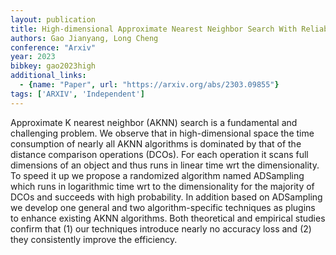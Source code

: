 ```yaml
---
layout: publication
title: High-dimensional Approximate Nearest Neighbor Search With Reliable And Efficient Distance Comparison Operations
authors: Gao Jianyang, Long Cheng
conference: "Arxiv"
year: 2023
bibkey: gao2023high
additional_links:
  - {name: "Paper", url: "https://arxiv.org/abs/2303.09855"}
tags: ['ARXIV', 'Independent']
---
```

Approximate K nearest neighbor (AKNN) search is a fundamental and challenging problem. We observe that in high-dimensional space the time consumption of nearly all AKNN algorithms is dominated by that of the distance comparison operations (DCOs). For each operation it scans full dimensions of an object and thus runs in linear time wrt the dimensionality. To speed it up we propose a randomized algorithm named ADSampling which runs in logarithmic time wrt to the dimensionality for the majority of DCOs and succeeds with high probability. In addition based on ADSampling we develop one general and two algorithm-specific techniques as plugins to enhance existing AKNN algorithms. Both theoretical and empirical studies confirm that (1) our techniques introduce nearly no accuracy loss and (2) they consistently improve the efficiency.
